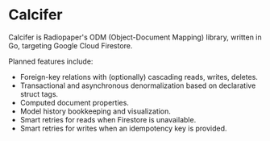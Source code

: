 # Calcifer

Calcifer is Radiopaper's ODM (Object-Document Mapping) library, written in Go, targeting Google Cloud Firestore.

Planned features include:

* Foreign-key relations with (optionally) cascading reads, writes, deletes.
* Transactional and asynchronous denormalization based on declarative struct tags. 
* Computed document properties.
* Model history bookkeeping and visualization.
* Smart retries for reads when Firestore is unavailable.
* Smart retries for writes when an idempotency key is provided.
